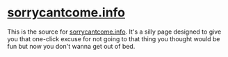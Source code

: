 # [sorrycantcome.info](http://sorrycantcome.info)

This is the source for [sorrycantcome.info](http://sorrycantcome.info). It's a silly page designed to give you that one-click excuse for not going to that thing you thought would be fun but now you don't wanna get out of bed.
